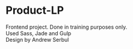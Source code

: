 # Product-LP  
Frontend project. Done in training purposes only.  
Used Sass, Jade and Gulp  
Design by Andrew Serbul
